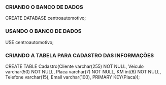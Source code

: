 ### CRIANDO O BANCO DE DADOS
CREATE DATABASE centroautomotivo;

### USANDO O BANCO DE DADOS
USE centroautomotivo;

### CRIANDO A TABELA PARA CADASTRO DAS INFORMAÇÕES
CREATE TABLE Cadastro(Cliente varchar(255) NOT NULL, Veiculo varchar(50) NOT NULL, Placa varchar(7) NOT NULL, KM int(6) NOT NULL, Telefone varchar(15), Email varchar(100), PRIMARY KEY(Placa));
